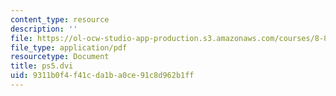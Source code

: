```yaml
---
content_type: resource
description: ''
file: https://ol-ocw-studio-app-production.s3.amazonaws.com/courses/8-821-string-theory-and-holographic-duality-fall-2014/9311b0f4f41cda1ba0ce91c8d962b1ff_MIT8_821F14_pset5.pdf
file_type: application/pdf
resourcetype: Document
title: ps5.dvi
uid: 9311b0f4-f41c-da1b-a0ce-91c8d962b1ff
---
```

